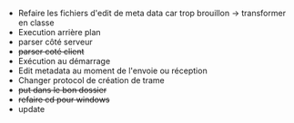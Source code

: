 + Refaire les fichiers d'edit de meta data car trop brouillon → transformer en classe
+ Execution arrière plan
+ parser côté serveur
+ ~~parser coté client~~
+ Exécution au démarrage
+ Edit metadata au moment de l'envoie ou réception
+ Changer protocol de création de trame
+ ~~put dans le bon dossier~~
+ ~~refaire cd pour windows~~
+ update